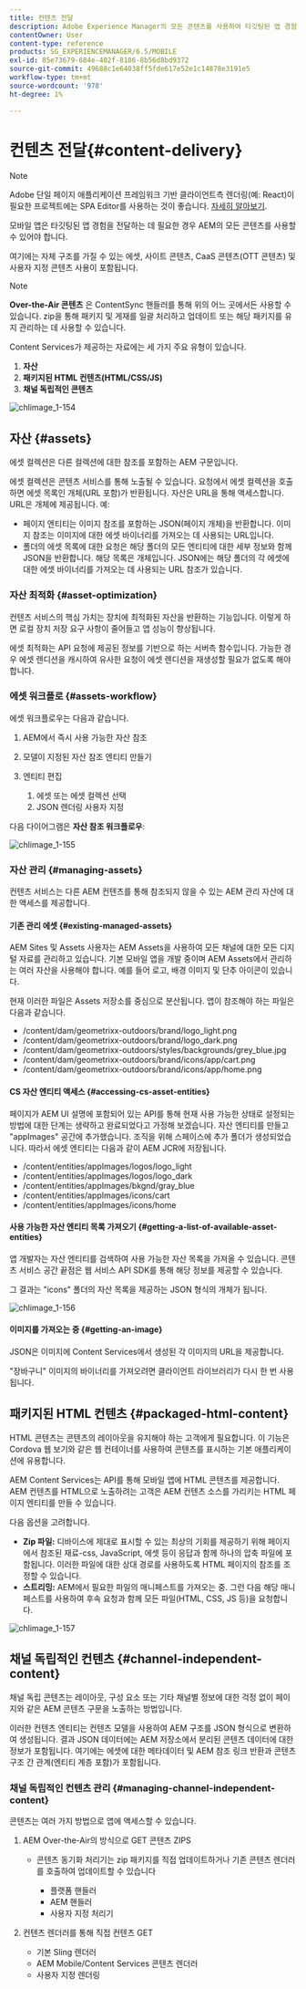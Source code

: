 ```yaml
---
title: 컨텐츠 전달
description: Adobe Experience Manager의 모든 콘텐츠를 사용하여 타깃팅된 앱 경험을 전달하는 방법에 대해 알아봅니다.
contentOwner: User
content-type: reference
products: SG_EXPERIENCEMANAGER/6.5/MOBILE
exl-id: 85e73679-684e-402f-8186-8b56d8bd9372
source-git-commit: 49688c1e64038ff5fde617e52e1c14878e3191e5
workflow-type: tm+mt
source-wordcount: '978'
ht-degree: 1%

---
```


# 컨텐츠 전달{#content-delivery}

>[!NOTE]
>
>Adobe 단일 페이지 애플리케이션 프레임워크 기반 클라이언트측 렌더링(예: React)이 필요한 프로젝트에는 SPA Editor를 사용하는 것이 좋습니다. [자세히 알아보기](/help/sites-developing/spa-overview.md).

모바일 앱은 타깃팅된 앱 경험을 전달하는 데 필요한 경우 AEM의 모든 콘텐츠를 사용할 수 있어야 합니다.

여기에는 자체 구조를 가질 수 있는 에셋, 사이트 콘텐츠, CaaS 콘텐츠(OTT 콘텐츠) 및 사용자 지정 콘텐츠 사용이 포함됩니다.

>[!NOTE]
>
>**Over-the-Air 콘텐츠** 은 ContentSync 핸들러를 통해 위의 어느 곳에서든 사용할 수 있습니다. zip을 통해 패키지 및 게재를 일괄 처리하고 업데이트 또는 해당 패키지를 유지 관리하는 데 사용할 수 있습니다.

Content Services가 제공하는 자료에는 세 가지 주요 유형이 있습니다.

1. **자산**
1. **패키지된 HTML 컨텐츠(HTML/CSS/JS)**
1. **채널 독립적인 콘텐츠**

![chlimage_1-154](assets/chlimage_1-154.png)

## 자산 {#assets}

에셋 컬렉션은 다른 컬렉션에 대한 참조를 포함하는 AEM 구문입니다.

에셋 컬렉션은 콘텐츠 서비스를 통해 노출될 수 있습니다. 요청에서 에셋 컬렉션을 호출하면 에셋 목록인 개체(URL 포함)가 반환됩니다. 자산은 URL을 통해 액세스합니다. URL은 개체에 제공됩니다. 예:

* 페이지 엔티티는 이미지 참조를 포함하는 JSON(페이지 개체)을 반환합니다. 이미지 참조는 이미지에 대한 에셋 바이너리를 가져오는 데 사용되는 URL입니다.
* 폴더의 에셋 목록에 대한 요청은 해당 폴더의 모든 엔티티에 대한 세부 정보와 함께 JSON을 반환합니다. 해당 목록은 개체입니다. JSON에는 해당 폴더의 각 에셋에 대한 에셋 바이너리를 가져오는 데 사용되는 URL 참조가 있습니다.

### 자산 최적화 {#asset-optimization}

컨텐츠 서비스의 핵심 가치는 장치에 최적화된 자산을 반환하는 기능입니다. 이렇게 하면 로컬 장치 저장 요구 사항이 줄어들고 앱 성능이 향상됩니다.

에셋 최적화는 API 요청에 제공된 정보를 기반으로 하는 서버측 함수입니다. 가능한 경우 에셋 렌디션을 캐시하여 유사한 요청이 에셋 렌디션을 재생성할 필요가 없도록 해야 합니다.

### 에셋 워크플로 {#assets-workflow}

에셋 워크플로우는 다음과 같습니다.

1. AEM에서 즉시 사용 가능한 자산 참조
1. 모델이 지정된 자산 참조 엔티티 만들기
1. 엔티티 편집

   1. 에셋 또는 에셋 컬렉션 선택
   1. JSON 렌더링 사용자 지정

다음 다이어그램은 **자산 참조 워크플로우**:

![chlimage_1-155](assets/chlimage_1-155.png)

### 자산 관리 {#managing-assets}

컨텐츠 서비스는 다른 AEM 컨텐츠를 통해 참조되지 않을 수 있는 AEM 관리 자산에 대한 액세스를 제공합니다.

#### 기존 관리 에셋 {#existing-managed-assets}

AEM Sites 및 Assets 사용자는 AEM Assets을 사용하여 모든 채널에 대한 모든 디지털 자료를 관리하고 있습니다. 기본 모바일 앱을 개발 중이며 AEM Assets에서 관리하는 여러 자산을 사용해야 합니다. 예를 들어 로고, 배경 이미지 및 단추 아이콘이 있습니다.

현재 이러한 파일은 Assets 저장소를 중심으로 분산됩니다. 앱이 참조해야 하는 파일은 다음과 같습니다.

* /content/dam/geometrixx-outdoors/brand/logo_light.png
* /content/dam/geometrixx-outdoors/brand/logo_dark.png
* /content/dam/geometrixx-outdoors/styles/backgrounds/grey_blue.jpg
* /content/dam/geometrixx-outdoors/brand/icons/app/cart.png
* /content/dam/geometrixx-outdoors/brand/icons/app/home.png

#### CS 자산 엔티티 액세스 {#accessing-cs-asset-entities}

페이지가 AEM UI 설명에 포함되어 있는 API를 통해 현재 사용 가능한 상태로 설정되는 방법에 대한 단계는 생략하고 완료되었다고 가정해 보겠습니다. 자산 엔티티를 만들고 &quot;appImages&quot; 공간에 추가했습니다. 조직을 위해 스페이스에 추가 폴더가 생성되었습니다. 따라서 에셋 엔티티는 다음과 같이 AEM JCR에 저장됩니다.

* /content/entities/appImages/logos/logo_light
* /content/entities/appImages/logos/logo_dark
* /content/entities/appImages/bkgnd/gray_blue
* /content/entities/appImages/icons/cart
* /content/entities/appImages/icons/home

#### 사용 가능한 자산 엔티티 목록 가져오기 {#getting-a-list-of-available-asset-entities}

앱 개발자는 자산 엔티티를 검색하여 사용 가능한 자산 목록을 가져올 수 있습니다. 콘텐츠 서비스 공간 끝점은 웹 서비스 API SDK를 통해 해당 정보를 제공할 수 있습니다.

그 결과는 &quot;icons&quot; 폴더의 자산 목록을 제공하는 JSON 형식의 개체가 됩니다.

![chlimage_1-156](assets/chlimage_1-156.png)

#### 이미지를 가져오는 중 {#getting-an-image}

JSON은 이미지에 Content Services에서 생성된 각 이미지의 URL을 제공합니다.

&quot;장바구니&quot; 이미지의 바이너리를 가져오려면 클라이언트 라이브러리가 다시 한 번 사용됩니다.

## 패키지된 HTML 컨텐츠 {#packaged-html-content}

HTML 콘텐츠는 콘텐츠의 레이아웃을 유지해야 하는 고객에게 필요합니다. 이 기능은 Cordova 웹 보기와 같은 웹 컨테이너를 사용하여 콘텐츠를 표시하는 기본 애플리케이션에 유용합니다.

AEM Content Services는 API를 통해 모바일 앱에 HTML 콘텐츠를 제공합니다. AEM 컨텐츠를 HTML으로 노출하려는 고객은 AEM 컨텐츠 소스를 가리키는 HTML 페이지 엔티티를 만들 수 있습니다.

다음 옵션을 고려합니다.

* **Zip 파일:** 디바이스에 제대로 표시할 수 있는 최상의 기회를 제공하기 위해 페이지에서 참조된 재료-css, JavaScript, 에셋 등이 응답과 함께 하나의 압축 파일에 포함됩니다. 이러한 파일에 대한 상대 경로를 사용하도록 HTML 페이지의 참조를 조정할 수 있습니다.
* **스트리밍:** AEM에서 필요한 파일의 매니페스트를 가져오는 중. 그런 다음 해당 매니페스트를 사용하여 후속 요청과 함께 모든 파일(HTML, CSS, JS 등)을 요청합니다.

![chlimage_1-157](assets/chlimage_1-157.png)

## 채널 독립적인 컨텐츠 {#channel-independent-content}

채널 독립 콘텐츠는 레이아웃, 구성 요소 또는 기타 채널별 정보에 대한 걱정 없이 페이지와 같은 AEM 콘텐츠 구문을 노출하는 방법입니다.

이러한 컨텐츠 엔티티는 컨텐츠 모델을 사용하여 AEM 구조를 JSON 형식으로 변환하여 생성됩니다. 결과 JSON 데이터에는 AEM 저장소에서 분리된 콘텐츠 데이터에 대한 정보가 포함됩니다. 여기에는 에셋에 대한 메타데이터 및 AEM 참조 링크 반환과 콘텐츠 구조 간 관계(엔티티 계층 포함)가 포함됩니다.

### 채널 독립적인 컨텐츠 관리 {#managing-channel-independent-content}

콘텐츠는 여러 가지 방법으로 앱에 액세스할 수 있습니다.

1. AEM Over-the-Air의 방식으로 GET 콘텐츠 ZIPS

   * 콘텐츠 동기화 처리기는 zip 패키지를 직접 업데이트하거나 기존 콘텐츠 렌더러를 호출하여 업데이트할 수 있습니다

      * 플랫폼 핸들러
      * AEM 핸들러
      * 사용자 지정 처리기

1. 컨텐츠 렌더러를 통해 직접 컨텐츠 GET

   * 기본 Sling 렌더러
   * AEM Mobile/Content Services 콘텐츠 렌더러
   * 사용자 지정 렌더링

